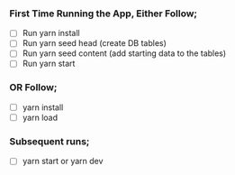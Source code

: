 ### First Time Running the App, Either Follow;

- [ ] Run yarn install
- [ ] Run yarn seed head (create DB tables)
- [ ] Run yarn seed content (add starting data to the tables)
- [ ] Run yarn start

### OR Follow;

- [ ] yarn install
- [ ] yarn load

### Subsequent runs;
- [ ] yarn start or yarn dev